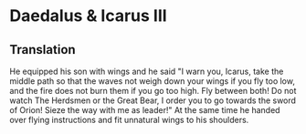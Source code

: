 # Daedalus & Icarus III

## Translation

He equipped his son with wings and he said "I warn you, Icarus, take the middle path so that the waves not weigh down your wings if you fly too low, and the fire does not burn them if you go too high. Fly between both! Do not watch The Herdsmen or the Great Bear, I order you to go towards the sword of Orion! Sieze the way with me as leader!" At the same time he handed over flying instructions and fit unnatural wings to his shoulders.
